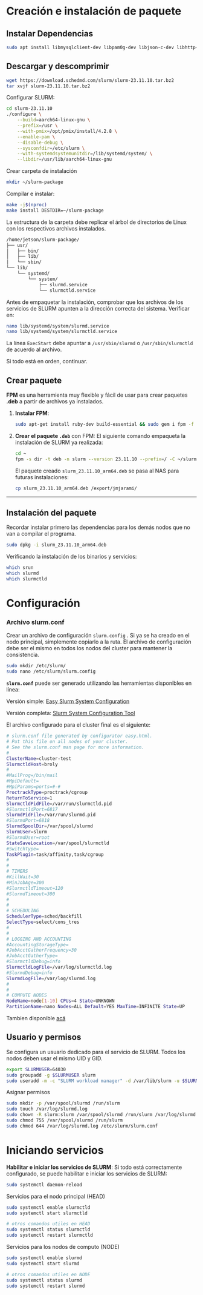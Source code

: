 # Creación e instalación de paquete

## Instalar Dependencias

```bash
sudo apt install libmysqlclient-dev libpam0g-dev libjson-c-dev libhttp-parser-dev libyaml-dev libreadline-dev libgtk-3-dev man2html libcurl4-openssl-dev
```

## Descargar y descomprimir

```bash
wget https://download.schedmd.com/slurm/slurm-23.11.10.tar.bz2
tar xvjf slurm-23.11.10.tar.bz2
```

Configurar SLURM:

```bash
cd slurm-23.11.10
./configure \
    --build=aarch64-linux-gnu \
    --prefix=/usr \
    --with-pmix=/opt/pmix/install/4.2.8 \
    --enable-pam \
    --disable-debug \
    --sysconfdir=/etc/slurm \
    --with-systemdsystemunitdir=/lib/systemd/system/ \
    --libdir=/usr/lib/aarch64-linux-gnu
```

Crear carpeta de instalación

```bash
mkdir ~/slurm-package
```

Compilar e instalar:

```bash
make -j$(nproc)
make install DESTDIR=~/slurm-package
```

La estructura de la carpeta debe replicar el árbol de directorios de Linux con los respectivos archivos instalados.

```bash
/home/jetson/slurm-package/
├── usr/
│   ├── bin/
│   ├── lib/
│   └── sbin/
└── lib/
    └── systemd/
        └── system/
            ├── slurmd.service
            └── slurmctld.service
```

Antes de empaquetar la instalación, comprobar que los archivos de los servicios de SLURM apunten a la dirección correcta del sistema. Verificar en:
```bash
nano lib/systemd/system/slurmd.service
nano lib/systemd/system/slurmctld.service
```
La línea `ExecStart` debe apuntar a `/usr/sbin/slurmd` o `/usr/sbin/slurmctld` de acuerdo al archivo.

Si todo está en orden, continuar.

## Crear paquete

**FPM** es una herramienta muy flexible y fácil de usar para crear paquetes **.deb** a partir de archivos ya instalados.

1. **Instalar FPM**:
    
    ```bash
    sudo apt-get install ruby-dev build-essential && sudo gem i fpm -f
    ```
    
2. **Crear el paquete `.deb`** con FPM:
El siguiente comando empaqueta la instalación de SLURM ya realizada:
    
    ```bash
    cd ~
    fpm -s dir -t deb -n slurm --version 23.11.10 --prefix=/ -C ~/slurm-package .
    ```
    
    El paquete creado `slurm_23.11.10_arm64.deb` se pasa al NAS para futuras instalaciones:
    
    ```bash
    cp slurm_23.11.10_arm64.deb /export/jmjarami/
    ```
    

---

## Instalación del paquete

Recordar instalar primero las dependencias para los demás nodos que no van a compilar el programa.

```bash
sudo dpkg -i slurm_23.11.10_arm64.deb
```

Verificando la instalación de los binarios y servicios:

```bash
which srun
which slurmd
which slurmctld
```

# Configuración

### Archivo slurm.conf

Crear un archivo de configuración `slurm.config` . Si ya se ha creado en el nodo principal, simplemente copiarlo a la ruta. El archivo de configuración debe ser el mismo en todos los nodos del cluster para mantener la consistencia. 

```bash
sudo mkdir /etc/slurm/
sudo nano /etc/slurm/slurm.config
```

**`slurm.conf`**  puede ser generado utilizando las herramientas disponibles en línea:

Versión simple:
[Easy Slurm System Configuration](https://slurm.schedmd.com/configurator.easy.html) 

Versión completa:
[Slurm System Configuration Tool](https://slurm.schedmd.com/configurator.html)


El archivo configurado para el cluster final es el siguiente:

```bash
# slurm.conf file generated by configurator easy.html.
# Put this file on all nodes of your cluster.
# See the slurm.conf man page for more information.
#
ClusterName=cluster-test
SlurmctldHost=broly
#
#MailProg=/bin/mail
#MpiDefault=
#MpiParams=ports=#-#
ProctrackType=proctrack/cgroup
ReturnToService=1
SlurmctldPidFile=/var/run/slurmctld.pid
#SlurmctldPort=6817
SlurmdPidFile=/var/run/slurmd.pid
#SlurmdPort=6818
SlurmdSpoolDir=/var/spool/slurmd
SlurmUser=slurm
#SlurmdUser=root
StateSaveLocation=/var/spool/slurmctld
#SwitchType=
TaskPlugin=task/affinity,task/cgroup
#
#
# TIMERS
#KillWait=30
#MinJobAge=300
#SlurmctldTimeout=120
#SlurmdTimeout=300
#
#
# SCHEDULING
SchedulerType=sched/backfill
SelectType=select/cons_tres
#
#
# LOGGING AND ACCOUNTING
#AccountingStorageType=
#JobAcctGatherFrequency=30
#JobAcctGatherType=
#SlurmctldDebug=info
SlurmctldLogFile=/var/log/slurmctld.log
#SlurmdDebug=info
SlurmdLogFile=/var/log/slurmd.log
#
#
# COMPUTE NODES
NodeName=node[1-10] CPUs=4 State=UNKNOWN
PartitionName=nano Nodes=ALL Default=YES MaxTime=INFINITE State=UP
```
Tambien disponible [acá](https://docs.google.com/file/d/1Sm4FqylmkgBPB2LijhlamkaRHnyCmvcfUDVERpOmmig/view?usp=drive_link)

## Usuario y permisos

Se configura un usuario dedicado para el servicio de SLURM. Todos los nodos deben usar el mismo UID y GID.

```bash
export SLURMUSER=64030
sudo groupadd -g $SLURMUSER slurm
sudo useradd -m -c "SLURM workload manager" -d /var/lib/slurm -u $SLURMUSER -g slurm -s /bin/bash slurm
```

Asignar permisos

```bash
sudo mkdir -p /var/spool/slurmd /run/slurm
sudo touch /var/log/slurmd.log
sudo chown -R slurm:slurm /var/spool/slurmd /run/slurm /var/log/slurmd.log /etc/slurm/slurm.conf
sudo chmod 755 /var/spool/slurmd /run/slurm
sudo chmod 644 /var/log/slurmd.log /etc/slurm/slurm.conf

```

# Iniciando servicios

**Habilitar e iniciar los servicios de SLURM**:
Si todo está correctamente configurado, se puede habilitar e iniciar los servicios de SLURM:

```bash
sudo systemctl daemon-reload
```

Servicios para el nodo principal (HEAD)

```bash
sudo systemctl enable slurmctld
sudo systemctl start slurmctld

# otros comandos utiles en HEAD
sudo systemctl status slurmctld
sudo systemctl restart slurmctld
```

Servicios para los nodos de computo (NODE)

```bash
sudo systemctl enable slurmd
sudo systemctl start slurmd

# otros comandos utiles en NODE
sudo systemctl status slurmd
sudo systemctl restart slurmd
```
